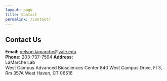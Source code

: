 ```yaml
---
layout: page
title: Contact
permalink: /contact/
---
```


## Contact Us

**Email:** nelson.lamarche@yale.edu  
**Phone:** 203-737-7594
**Address:**  
LaMarche Lab  
West Campus Advanced Biosciences Center
840 West Campus Drive, Fl 3, Rm 357A
West Haven, CT 06516
